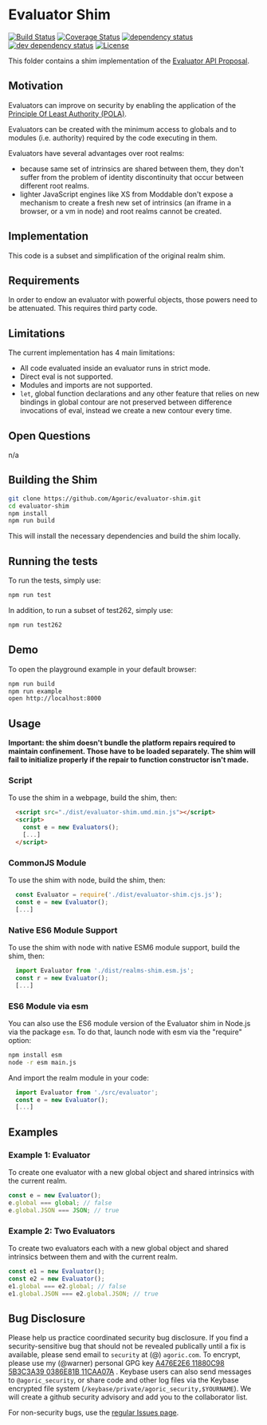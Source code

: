 # Evaluator Shim
[![Build Status][circleci-svg]][circleci-url]
[![Coverage Status][coveralls-svg]][coveralls-url]
[![dependency status][deps-svg]][deps-url]
[![dev dependency status][dev-deps-svg]][dev-deps-url]
[![License][license-image]][license-url]

This folder contains a shim implementation of the [Evaluator API Proposal]().

## Motivation

Evaluators can improve on security by enabling the application of the
[Principle Of Least Authority (POLA)](https://medium.com/agoric/pola-would-have-prevented-the-event-stream-incident-45653ecbda99).

Evaluators can be created with the minimum access to globals and to modules (i.e. authority) required by the code executing in them.

Evaluators have several advantages over root realms:
- because same set of intrinsics are shared between them, they don't suffer from the problem of identity discontinuity that occur between different root realms.
- lighter JavaScript engines like XS from Moddable don't expose a mechanism to create a fresh new set of intrinsics (an iframe in a browser, or a vm in node) and root realms cannot be created.

## Implementation

This code is a subset and simplification of the original realm shim.

## Requirements

In order to endow an evaluator with powerful objects, those powers need to be attenuated. This requires third party code.

## Limitations

The current implementation has 4 main limitations:

* All code evaluated inside an evaluator runs in strict mode.
* Direct eval is not supported.
* Modules and imports are not supported.
* `let`, global function declarations and any other feature that relies on new bindings in global contour are not preserved between difference invocations of eval, instead we create a new contour every time.

## Open Questions

n/a

## Building the Shim

```bash
git clone https://github.com/Agoric/evaluator-shim.git
cd evaluator-shim
npm install
npm run build
```

This will install the necessary dependencies and build the shim locally.

## Running the tests

To run the tests, simply use:

```bash
npm run test
```

In addition, to run a subset of test262, simply use:

```bash
npm run test262
```

## Demo

To open the playground example in your default browser:

```bash
npm run build
npm run example
open http://localhost:8000
```

## Usage

**Important: the shim doesn't bundle the platform repairs required to maintain confinement. Those have to be loaded separately. The shim will fail to initialize properly if the repair to function constructor isn't made.**

### Script

To use the shim in a webpage, build the shim, then:

```html
  <script src="./dist/evaluator-shim.umd.min.js"></script>
  <script>
    const e = new Evaluators();
    [...]
  </script>
```

### CommonJS Module

To use the shim with node, build the shim, then:
```js
  const Evaluator = require('./dist/evaluator-shim.cjs.js');
  const e = new Evaluator();
  [...]
```

### Native ES6 Module Support

To use the shim with node with native ESM6 module support, build the shim, then:
```js
  import Evaluator from './dist/realms-shim.esm.js';  
  const r = new Evaluator();
  [...]
```

### ES6 Module via esm

You can also use the ES6 module version of the Evaluator shim in Node.js via the package `esm`. To do that, launch node with esm via the "require" option:

```bash
npm install esm
node -r esm main.js
```

And import the realm module in your code:

```js
  import Evaluator from './src/evaluator';
  const e = new Evaluator();
  [...]
```

## Examples

### Example 1: Evaluator

To create one evaluator with a new global object and shared intrinsics with the current realm.

```js
const e = new Evaluator();
e.global === global; // false
e.global.JSON === JSON; // true
```

### Example 2: Two Evaluators

To create two evaluators each with a new global object and shared intrinsics between them and with the current realm.

```js
const e1 = new Evaluator();
const e2 = new Evaluator();
e1.global === e2.global; // false
e1.global.JSON === e2.global.JSON; // true
```

## Bug Disclosure

Please help us practice coordinated security bug disclosure. If you find a security-sensitive bug that should not be revealed publically until a fix is available, please send email to `security` at (@) `agoric.com`. To encrypt, please use my (@warner) personal GPG key [A476E2E6 11880C98 5B3C3A39 0386E81B 11CAA07A](http://www.lothar.com/warner-gpg.html) . Keybase users can also send messages to `@agoric_security`, or share code and other log files via the Keybase encrypted file system (`/keybase/private/agoric_security,$YOURNAME`). We will create a github security advisory and add you to the collaborator list.

For non-security bugs, use the
[regular Issues page](https://github.com/Agoric/evaluator-shim/issues).

[circleci-svg]: https://circleci.com/gh/Agoric/evaluator-shim.svg?style=svg
[circleci-url]: https://circleci.com/gh/Agoric/evaluator-shim
[coveralls-svg]: https://coveralls.io/repos/github/Agoric/evaluator-shim/badge.svg
[coveralls-url]: https://coveralls.io/github/Agoric/evaluator-shim
[deps-svg]: https://david-dm.org/Agoric/evaluator-shim.svg
[deps-url]: https://david-dm.org/Agoric/evaluator-shim
[dev-deps-svg]: https://david-dm.org/Agoric/evaluator-shim/dev-status.svg
[dev-deps-url]: https://david-dm.org/Agoric/evaluator-shim?type=dev
[license-image]: https://img.shields.io/badge/License-Apache%202.0-blue.svg
[license-url]: LICENSE
